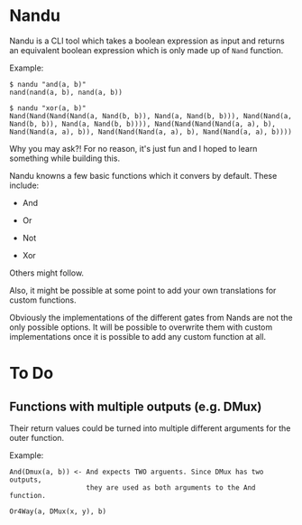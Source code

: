 # Nandu

Nandu is a CLI tool which takes a boolean expression
as input and returns an equivalent boolean expression
which is only made up of `Nand` function.

Example:

```shell
$ nandu "and(a, b)"
nand(nand(a, b), nand(a, b))
```

```shell
$ nandu "xor(a, b)"
Nand(Nand(Nand(Nand(a, Nand(b, b)), Nand(a, Nand(b, b))), Nand(Nand(a, Nand(b, b)), Nand(a, Nand(b, b)))), Nand(Nand(Nand(Nand(a, a), b), Nand(Nand(a, a), b)), Nand(Nand(Nand(a, a), b), Nand(Nand(a, a), b))))
```

Why you may ask?! For no reason, it's just fun and I hoped to learn something while building this.

Nandu knowns a few basic functions which it convers by default. These include:

  - And

  - Or

  - Not

  - Xor

Others might follow.

Also, it might be possible at some point to add your own translations for custom functions.

Obviously the implementations of the different gates from Nands are not the only
possible options. It will be possible to overwrite them with custom implementations
once it is possible to add any custom function at all.

# To Do

## Functions with multiple outputs (e.g. DMux)

Their return values could be turned into multiple different
arguments for the outer function.

Example:

```plain
And(Dmux(a, b)) <- And expects TWO arguents. Since DMux has two outputs,
                   they are used as both arguments to the And function.

Or4Way(a, DMux(x, y), b)
```